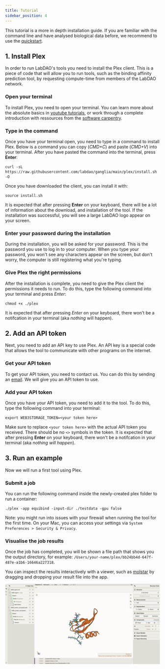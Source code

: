 ```yaml
---
title: Tutorial
sidebar_position: 4
---
```


This tutorial is a more in depth installation guide. If you are familiar with the command line and have analysed biological data before, we recommend to use the [quickstart](https://docs.labdao.xyz/affinity-prediction/quickstart).

## 1. Install Plex
In order to run LabDAO's tools you need to install the Plex client. This is a piece of code that will allow you to run tools, such as the binding affinity prediction tool, by requesting compute-time from members of the LabDAO network.

### Open your terminal
To install Plex, you need to open your terminal. You can learn more about the absolute basics in [youtube tutorials](https://youtu.be/aKRYQsKR46I?t=36), or work through a complete introduction with ressources from the [software carpentry](https://swcarpentry.github.io/shell-novice/01-intro/index.html).

### Type in the command
Once you have your terminal open, you need to type in a command to install Plex. Below is a command you can copy (*CMD+C*) and paste (*CMD+V*) into your terminal. After you have pasted the command into the terminal, press **Enter**:

```
curl -sL https://raw.githubusercontent.com/labdao/ganglia/main/plex/install.sh -O
```
Once you have downloaded the client, you can install it with:
```
source install.sh
```

It is expected that after pressing **Enter** on your keyboard, there will be a lot of information about the download, and installation of the tool. If the installation was successful, you will see a large LabDAO logo appear on your screen. 

### Enter your password during the installation
During the installation, you will be asked for your password. This is the password you use to log in to your computer. When you type your password, you won't see any characters appear on the screen, but don't worry, the computer is still registering what you're typing.

### Give Plex the right permissions
After the installation is complete, you need to give the Plex client the permissions it needs to run. To do this, type the following command into your terminal and press *Enter*:

```
chmod +x ./plex
```

It is expected that after pressing *Enter* on your keyboard, there won't be a notifcation in your terminal (aka *nothing* will happen).

## 2. Add an API token
Next, you need to add an API key to use Plex. An API key is a special code that allows the tool to communicate with other programs on the internet.

### Get your API token
To get your API token, you need to contact us. You can do this by sending an [email](mailto:stewards@labdao.com). We will give you an API token to use.

### Add your API token
Once you have your API token, you need to add it to the tool. To do this, type the following command into your terminal:

```
export WEB3STORAGE_TOKEN=<your token here>
```

Make sure to replace ```<your token here>``` with the actual API token you received. There should be no ```<>``` symbols in the token. It is expected that after pressing **Enter** on your keyboard, there won't be a notifcation in your terminal (aka *nothing will happen*).

## 3. Run an example
Now we will run a first tool using Plex.

### Submit a job
You can run the following command inside the newly-created plex folder to run a container:

```
./plex -app equibind -input-dir ./testdata -gpu false
```
Note: you might run into issues with your firewall when running the tool for the first time. On your Mac, you can access your settings via ```System Preferences > Security & Privacy```.

### Visualise the job results
Once the job has completed, you will be shown a file path that shows you the output directory, for example: ```/Users/your-name/plex/bb24bb4d-647f-487e-a1b6-16646a227318```.

You can inspect the results interactively with a viewer, such as [molstar](https://molstar.org/viewer/) by dragging and dropping your result file into the app.

![Example Result in Molstart](molstar_viewer.png)
